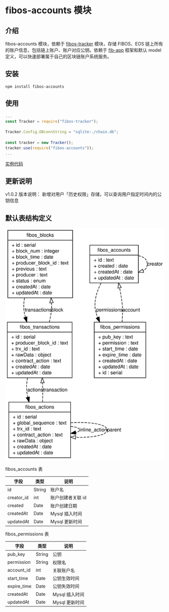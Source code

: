 # fibos-accounts 模块


## 介绍

fibos-accounts 模块，依赖于 [fibos-tracker](https://github.com/FIBOSIO/fibos-tracker) 模块，存储 FIBOS、EOS 链上所有的账户信息，包括链上账户、账户对应公钥。依赖于 [fib-app](https://github.com/fibjs/fib-app) 框架和默认 model 定义，可以快速部署属于自己的区块链账户系统服务。

## 安装

```shell
npm install fibos-accounts
```

## 使用

```javascript
...
const Tracker = require("fibos-tracker");

Tracker.Config.DBconnString = "sqlite:./chain.db";

const tracker = new Tracker();
tracker.use(require("fibos-accounts"));
...
```

[实例代码](./examples/)

## 更新说明

v1.0.2 版本说明：
新增对用户「历史权限」存储，可以查询用户指定时间内的公钥信息

## 默认表结构定义

![数据模型](./diagram.svg)

fibos_accounts 表

| 字段 | 类型 | 说明 |
| --- | --- | --- |
| id | String | 账户名 |
| creator_id | int | 账户创建者关联 id |
| created | Date | 账户创建日期 |
| createdAt | Date | Mysql 插入时间 |
| updatedAt | Date | Mysql 更新时间 |

fibos_permissions 表

| 字段 | 类型 | 说明 |
| --- | --- | --- |
| pub_key | String | 公钥 |
| permission | String | 权限名 | 
| account_id | int | 关联账户名 |
| start_time | Date | 公钥生效时间 |
| expire_time | Date  | 公钥失效时间 |
| createdAt | Date | Mysql 插入时间 |
| updatedAt | Date | Mysql 更新时间 |